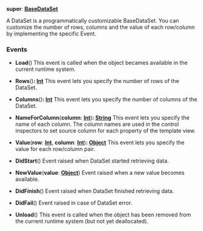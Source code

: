 **super**: **[BaseDataSet](BaseDataSet.md)**

A DataSet is a programmatically customizable BaseDataSet. You can customize the number of rows, columns and the value of each row/column by implementing the specific Event.

### Events

* **Load**()
This event is called when the object becames available in the current runtime system.

* **Rows**()<strong>: [Int](../gravity/int.md)</strong> 
This event lets you specify the number of rows of the DataSet.

* **Columns**()<strong>: [Int](../gravity/int.md)</strong> 
This event lets you specify the number of columns of the DataSet.

* **NameForColumn**(**column**: **[Int](../gravity/int.md)**)<strong>: [String](../gravity/string.md)</strong> 
This event lets you specify the name of each column. The column names are used in the control inspectors to set source column for each property of the template view.

* **Value**(**row**: **[Int](../gravity/int.md)**, **column**: **[Int](../gravity/int.md)**)<strong>: [Object](../gravity/object.md)</strong> 
This event lets you specify the value for each row/column pair.

* **DidStart**()
Event raised when DataSet started retrieving data.

* **NewValue**(**value**: **[Object](../gravity/object.md)**)
Event raised when a new value becomes available.

* **DidFinish**()
Event raised when DataSet finished retrieving data.

* **DidFail**()
Event raised in case of DataSet error.

* **Unload**()
This event is called when the object has been removed from the current runtime system (but not yet deallocated).





